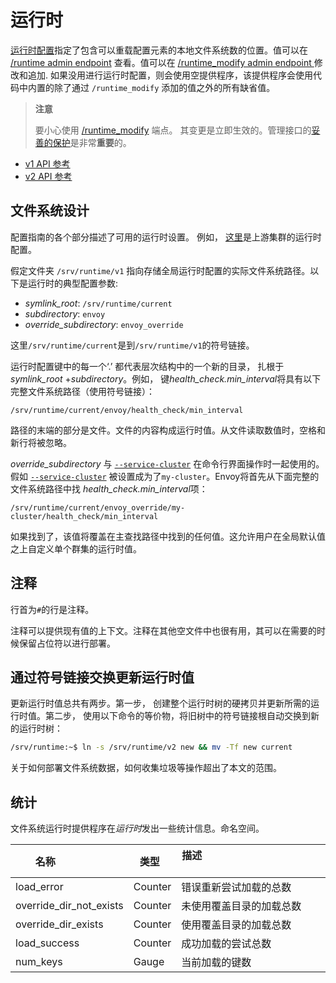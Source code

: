 # 运行时

[运行时配置](../intro/arch_overview/runtime.md#arch-overview-runtime)指定了包含可以重载配置元素的本地文件系统数的位置。值可以在 [/runtime admin endpoint](../operations/admin.md#operations-admin-interface-runtime) 查看。值可以在 [/runtime_modify admin endpoint ](../operations/admin.md#operations-admin-interface-runtime-modify)修改和追加. 如果没用进行运行时配置，则会使用空提供程序，该提供程序会使用代码中内置的除了通过 `/runtime_modify` 添加的值之外的所有缺省值。

> **注意**
>
> 要小心使用 [/runtime_modify](../operations/admin.md#operations-admin-interface-runtime-modify) 端点。 其变更是立即生效的。管理接口的[妥善的保护](../operations/admin.md#operations-admin-interface-security)是非常**重要**的。

- [v1 API 参考](https://www.envoyproxy.io/docs/envoy/latest/api-v1/runtime.html#config-runtime-v1)
- [v2 API 参考](https://www.envoyproxy.io/api-v2/config/bootstrap/v2/bootstrap.proto.html#envoy-api-msg-config-bootstrap-v2-runtime)

## 文件系统设计

配置指南的各个部分描述了可用的运行时设置。 例如， [这里](cluster_manager/cluster_runtime.md#config-cluster-manager-cluster-runtime)是上游集群的运行时配置。

假定文件夹 `/srv/runtime/v1` 指向存储全局运行时配置的实际文件系统路径。以下是运行时的典型配置参数:

- *symlink_root*: `/srv/runtime/current`
- *subdirectory*: `envoy`
- *override_subdirectory*: `envoy_override`

这里`/srv/runtime/current`是到`/srv/runtime/v1`的符号链接。

运行时配置键中的每一个‘.’ 都代表层次结构中的一个新的目录， 扎根于*symlink_root* +*subdirectory*。例如， 键*health_check.min_interval*将具有以下完整文件系统路径（使用符号链接）：

`/srv/runtime/current/envoy/health_check/min_interval`

路径的末端的部分是文件。文件的内容构成运行时值。从文件读取数值时，空格和新行将被忽略。

*override_subdirectory* 与 [`--service-cluster`](../operations/cli.md#cmdoption-service-cluster) 在命令行界面操作时一起使用的。假如 [`--service-cluster`](../operations/cli.md#cmdoption-service-cluster) 被设置成为了`my-cluster`。Envoy将首先从下面完整的文件系统路径中找 *health_check.min_interval*项：

`/srv/runtime/current/envoy_override/my-cluster/health_check/min_interval`

如果找到了，该值将覆盖在主查找路径中找到的任何值。这允许用户在全局默认值之上自定义单个群集的运行时值。

## 注释

行首为`#`的行是注释。

注释可以提供现有值的上下文。注释在其他空文件中也很有用，其可以在需要的时候保留占位符以进行部署。

## 通过符号链接交换更新运行时值

更新运行时值总共有两步。第一步， 创建整个运行时树的硬拷贝并更新所需的运行时值。第二步， 使用以下命令的等价物，将旧树中的符号链接根自动交换到新的运行时树：

```bash
/srv/runtime:~$ ln -s /srv/runtime/v2 new && mv -Tf new current
```

关于如何部署文件系统数据，如何收集垃圾等操作超出了本文的范围。

## 统计

文件系统运行时提供程序在*运行时*发出一些统计信息。命名空间。

| 名称                    | 类型    | 描述                                                  |
| ----------------------- | ------- | ------------------------------------------------------------ |
| load_error              | Counter | 错误重新尝试加载的总数  |
| override_dir_not_exists | Counter | 未使用覆盖目录的加载总数 |
| override_dir_exists     | Counter | 使用覆盖目录的加载总数    |
| load_success            | Counter | 成功加载的尝试总数           |
| num_keys                | Gauge   | 当前加载的键数                              |
